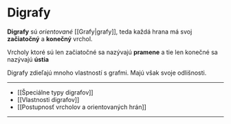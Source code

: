# Digrafy
**Digrafy** sú _orientované_ [[Grafy|grafy]], teda každá hrana má svoj **začiatočný** a **konečný** vrchol.

Vrcholy ktoré sú len začiatočné sa nazývajú **pramene** a tie len konečné sa nazývajú **ústia**

Digrafy zdieľajú mnoho vlastností s grafmi. Majú však svoje odlišnosti.

---
- [[Špeciálne typy digrafov]]
- [[Vlastnosti digrafov]]
- [[Postupnosť vrcholov a orientovaných hrán]]
---